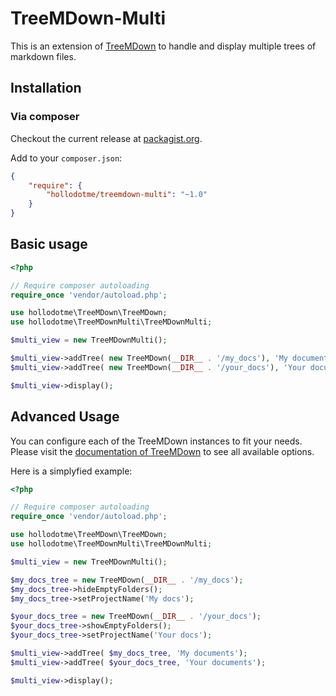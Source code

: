 # TreeMDown-Multi

This is an extension of [TreeMDown](https://github.com/hollodotme/TreeMDown) to handle and display multiple trees of markdown files.

## Installation

### Via composer

Checkout the current release at [packagist.org](http://packagist.org/hollodotme/treemdown-multi).

Add to your `composer.json`:

```json
{
	"require": {
		"hollodotme/treemdown-multi": "~1.0"
	}
}
```

## Basic usage

```php
<?php

// Require composer autoloading
require_once 'vendor/autoload.php';

use hollodotme\TreeMDown\TreeMDown;
use hollodotme\TreeMDownMulti\TreeMDownMulti;

$multi_view = new TreeMDownMulti();

$multi_view->addTree( new TreeMDown(__DIR__ . '/my_docs'), 'My documents');
$multi_view->addTree( new TreeMDown(__DIR__ . '/your_docs'), 'Your documents');

$multi_view->display();

```

## Advanced Usage

You can configure each of the TreeMDown instances to fit your needs.
Please visit the [documentation of TreeMDown](http://hollo.me/treemdown) to see all available options.

Here is a simplyfied example:

```php
<?php

// Require composer autoloading
require_once 'vendor/autoload.php';

use hollodotme\TreeMDown\TreeMDown;
use hollodotme\TreeMDownMulti\TreeMDownMulti;

$multi_view = new TreeMDownMulti();

$my_docs_tree = new TreeMDown(__DIR__ . '/my_docs');
$my_docs_tree->hideEmptyFolders();
$my_docs_tree->setProjectName('My docs');

$your_docs_tree = new TreeMDown(__DIR__ . '/your_docs');
$your_docs_tree->showEmptyFolders();
$your_docs_tree->setProjectName('Your docs');

$multi_view->addTree( $my_docs_tree, 'My documents');
$multi_view->addTree( $your_docs_tree, 'Your documents');

$multi_view->display();

```
